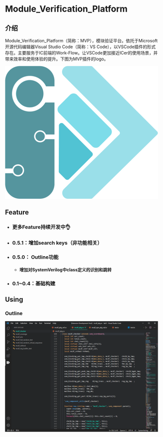 # Module_Verification_Platform

## 介绍
​	Module_Verification_Platform（简称：MVP），模块验证平台。依托于Microsoft开源代码编辑器Visual Studio Code（简称：VS Code），以VSCode插件的形式存在。主要服务于IC前端的Work-Flow。让VSCode更加接近ICer的使用场景，并带来效率和使用体验的提升。下图为MVP插件的logo。

<img src="md_src/logo/mvp_logo.png" /> 

## Feature

- ### 更多Feature持续开发中👌

- ### 0.5.1：增加search keys（非功能相关）

- ### 0.5.0： Outline功能

  - #### 增加对SystemVerilog中class定义的识别和跳转

- ### 0.1~0.4：基础构建

## Using

### Outline

<img src="md_src/outline/outline_class.gif"/> 